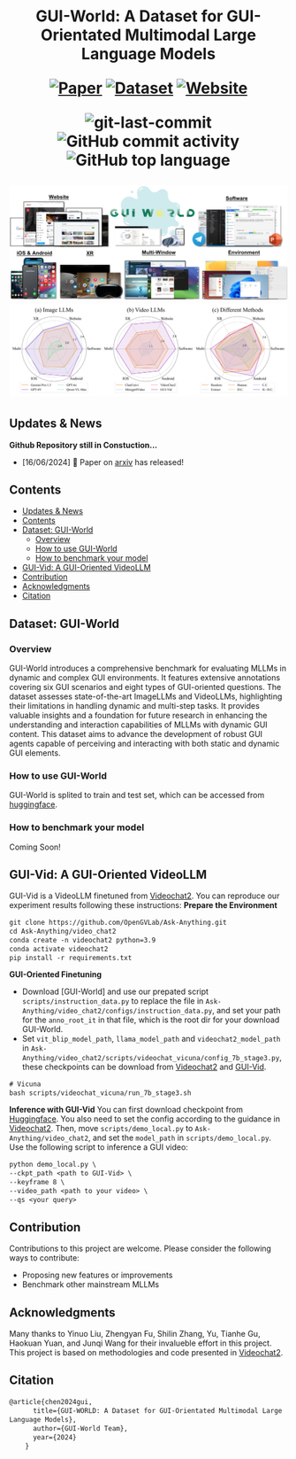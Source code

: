 <div align="center">
<h1>GUI-World: A Dataset for GUI-Orientated Multimodal Large Language Models

[![Paper](https://img.shields.io/badge/Paper-%F0%9F%8E%93-lightgrey?style=flat-square)](https://arxiv.org/abs/2406.10819) [![Dataset](https://img.shields.io/badge/Dataset-%F0%9F%92%BE-green?style=flat-square)](https://huggingface.co/datasets/shuaishuaicdp/GUi-World) [![Website](https://img.shields.io/badge/Website-%F0%9F%90%BE-green?style=flat-square)](https://gui-world.github.io/)

<img src="https://img.shields.io/github/last-commit/Dongping-Chen/GUI-World?style=flat-square&color=5D6D7E" alt="git-last-commit" /> <img src="https://img.shields.io/github/commit-activity/m/Dongping-Chen/GUI-World?style=flat-square&color=5D6D7E" alt="GitHub commit activity" /> <img src="https://img.shields.io/github/languages/top/Dongping-Chen/GUI-World?style=flat-square&color=5D6D7E" alt="GitHub top language" />

<img src="Figures/GUI_overview.png">
<img src="Figures/radar.jpg">
<p align="center">

</p>
</div>

## Updates & News
**Github Repository still in Constuction...**
- [16/06/2024] :page_facing_up: Paper on [arxiv](https://arxiv.org/abs/2406.10819) has released!

## Contents
- [Updates \& News](#updates--news)
- [Contents](#contents)
- [Dataset: GUI-World](#dataset-gui-world)
  - [Overview](#overview)
  - [How to use GUI-World](#how-to-use-gui-world)
  - [How to benchmark your model](#how-to-benchmark-your-model)
- [GUI-Vid: A GUI-Oriented VideoLLM](#gui-vid-a-gui-oriented-videollm)
- [Contribution](#contribution)
- [Acknowledgments](#acknowledgments)
- [Citation](#citation)

## Dataset: GUI-World

### Overview
GUI-World introduces a comprehensive benchmark for evaluating MLLMs in dynamic and complex GUI environments. It features extensive annotations covering six GUI scenarios and eight types of GUI-oriented questions. The dataset assesses state-of-the-art ImageLLMs and VideoLLMs, highlighting their limitations in handling dynamic and multi-step tasks. It provides valuable insights and a foundation for future research in enhancing the understanding and interaction capabilities of MLLMs with dynamic GUI content. This dataset aims to advance the development of robust GUI agents capable of perceiving and interacting with both static and dynamic GUI elements.

### How to use GUI-World
GUI-World is splited to train and test set, which can be accessed from [huggingface](https://huggingface.co/datasets/shuaishuaicdp/GUI-World).

### How to benchmark your model
Coming Soon!

## GUI-Vid: A GUI-Oriented VideoLLM 
GUI-Vid is a VideoLLM finetuned from [Videochat2](https://github.com/OpenGVLab/Ask-Anything). You can reproduce our experiment results following these instructions:
**Prepare the Environment**
```shell
git clone https://github.com/OpenGVLab/Ask-Anything.git
cd Ask-Anything/video_chat2
conda create -n videochat2 python=3.9
conda activate videochat2
pip install -r requirements.txt
```
**GUI-Oriented Finetuning**
- Download [GUI-World] and use our prepated script `scripts/instruction_data.py` to replace the file in `Ask-Anything/video_chat2/configs/instruction_data.py`, and set your path for the `anno_root_it` in that file, which is the root dir for your download GUI-World.
- Set `vit_blip_model_path`, `llama_model_path` and `videochat2_model_path` in `Ask-Anything/video_chat2/scripts/videochat_vicuna/config_7b_stage3.py`, these checkpoints can be download from [Videochat2](https://github.com/OpenGVLab/Ask-Anything/tree/main/video_chat2) and [GUI-Vid](https://huggingface.co/shuaishuaicdp/GUI-Vid).
```shell
# Vicuna
bash scripts/videochat_vicuna/run_7b_stage3.sh
```

**Inference with GUI-Vid**
You can first download checkpoint from [Huggingface](https://huggingface.co/shuaishuaicdp/GUI-Vid). You also need to set the config according to the guidance in [Videochat2](https://github.com/OpenGVLab/Ask-Anything/tree/main/video_chat2).
Then, move `scripts/demo_local.py` to `Ask-Anything/video_chat2`, and set the `model_path` in `scripts/demo_local.py`. Use the following script to inference a GUI video:

```shell
python demo_local.py \
--ckpt_path <path to GUI-Vid> \
--keyframe 8 \
--video_path <path to your video> \
--qs <your query> 
```
## Contribution
Contributions to this project are welcome. Please consider the following ways to contribute:

- Proposing new features or improvements
- Benchmark other mainstream MLLMs


## Acknowledgments
Many thanks to Yinuo Liu, Zhengyan Fu, Shilin Zhang, Yu, Tianhe Gu, Haokuan Yuan, and Junqi Wang for their invalueble effort in this project. This project is based on methodologies and code presented in [Videochat2](https://github.com/OpenGVLab/Ask-Anything).

## Citation
```
@article{chen2024gui,
      title={GUI-WORLD: A Dataset for GUI-Orientated Multimodal Large Language Models},
      author={GUI-World Team},
      year={2024}
    }
```
